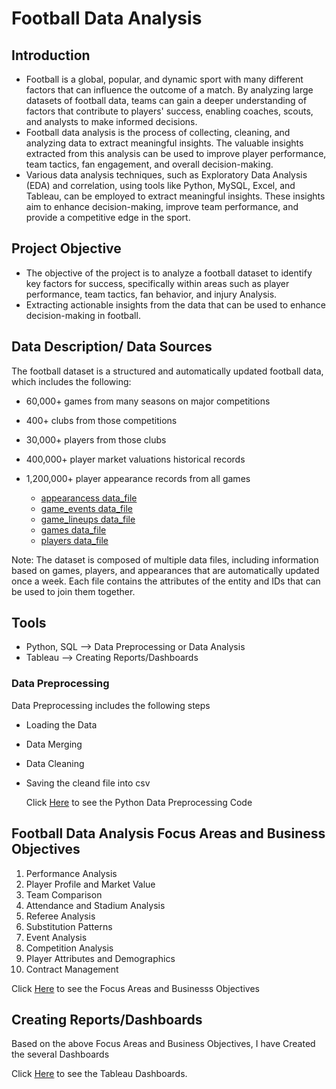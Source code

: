 # Football Data Analysis

## Introduction
- Football is a global, popular, and dynamic sport with many different factors that can influence the outcome of a match. By analyzing large datasets of football data, teams can gain a deeper understanding of factors that contribute to players' success, enabling coaches, scouts, and analysts to make informed decisions.
- Football data analysis is the process of collecting, cleaning, and analyzing data to extract meaningful insights. The valuable insights extracted from this analysis can be used to improve player performance, team tactics, fan engagement, and overall decision-making.
- Various data analysis techniques, such as Exploratory Data Analysis (EDA) and correlation, using tools like Python, MySQL, Excel, and Tableau, can be employed to extract meaningful insights. These insights aim to enhance decision-making, improve team performance, and provide a competitive edge in the sport.

## Project Objective
- The objective of the project is to analyze a football dataset to identify key factors for success, specifically within areas such as player performance, team tactics, fan behavior, and 
injury Analysis.
- Extracting actionable insights from the data that can be used to enhance decision-making in football.

## Data Description/ Data Sources
The football dataset is a structured and automatically updated football data, which includes the following:
- 60,000+ games from many seasons on major competitions
- 400+ clubs from those competitions
- 30,000+ players from those clubs
- 400,000+ player market valuations historical records
- 1,200,000+ player appearance records from all games
  
   - [appearancess data_file](appearances.xlsx)
   - [game_events data_file](game_events.xlsx)
   - [game_lineups data_file](game_lineups.xlsx)
   - [games data_file](games.xlsx)
   - [players data_file](players.xlsx)
  
Note: The dataset is composed of multiple data files, including information based on games, players, and appearances that are automatically updated once a week. Each file contains the attributes of the entity and IDs that can be used to join them together.

## Tools
- Python, SQL --> Data Preprocessing or Data Analysis
- Tableau --> Creating Reports/Dashboards

### Data Preprocessing
Data Preprocessing includes the following steps
- Loading the Data
- Data Merging
- Data Cleaning
- Saving the cleand file into csv
  
  Click [Here](Project,ipynb) to see the Python Data Preprocessing Code

## Football Data Analysis Focus Areas and Business Objectives
1. Performance Analysis
2. Player Profile and Market Value
3. Team Comparison
4. Attendance and Stadium Analysis
5. Referee Analysis
6. Substitution Patterns
7. Event Analysis
8. Competition Analysis
9. Player Attributes and Demographics
10. Contract Management

Click  [Here]()  to see the Focus Areas and Businesss Objectives

## Creating Reports/Dashboards
Based on the above Focus Areas and Business Objectives, I have Created the several Dashboards

Click  [Here]()  to see the Tableau Dashboards.

[]()




  

  

  

  


  




